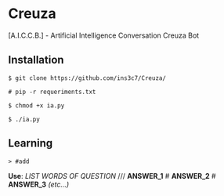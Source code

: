 # Creuza
[A.I.C.C.B.] - Artificial Intelligence Conversation Creuza Bot

## Installation
```
$ git clone https://github.com/ins3c7/Creuza/

# pip -r requeriments.txt

$ chmod +x ia.py

$ ./ia.py
```

## Learning
```
> #add
```

**Use**: *LIST WORDS OF QUESTION* /// **ANSWER_1** # **ANSWER_2** # **ANSWER_3** *(etc...)*

